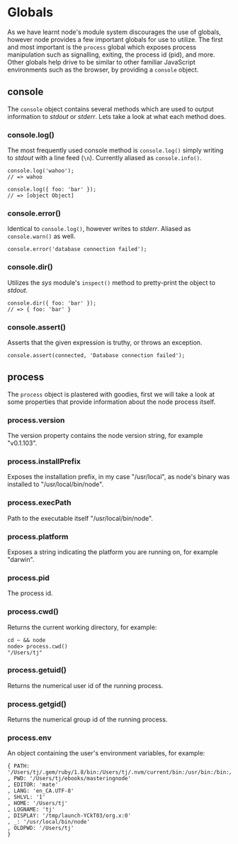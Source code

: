 
# Globals

 As we have learnt node's module system discourages the use of globals, however node provides a few important globals for use to utilize. The first and most important is the `process` global which exposes process manipulation such as signalling, exiting, the process id (pid), and more. Other globals help drive to be similar to other familiar JavaScript environments such as the browser, by providing a `console` object.

## console

The `console` object contains several methods which are used to output information to _stdout_ or _stderr_. Lets take a look at what each method does.

### console.log()

The most frequently used console method is `console.log()` simply writing to _stdout_ with a line feed (`\n`). Currently aliased as `console.info()`.

    console.log('wahoo');
	// => wahoo

    console.log({ foo: 'bar' });
	// => [object Object]

### console.error()

Identical to `console.log()`, however writes to _stderr_. Aliased as `console.warn()` as well.

    console.error('database connection failed');

### console.dir()

Utilizes the _sys_ module's `inspect()` method to pretty-print the object to
_stdout_.

    console.dir({ foo: 'bar' });
    // => { foo: 'bar' } 

### console.assert()

Asserts that the given expression is truthy, or throws an exception.

    console.assert(connected, 'Database connection failed');

## process

The `process` object is plastered with goodies, first we will take a look
at some properties that provide information about the node process itself.

### process.version

The version property contains the node version string, for example "v0.1.103".

### process.installPrefix

Exposes the installation prefix, in my case "/usr/local", as node's binary was installed to "/usr/local/bin/node".

### process.execPath

Path to the executable itself "/usr/local/bin/node".

### process.platform

Exposes a string indicating the platform you are running on, for example "darwin".

### process.pid

The process id.

### process.cwd()

Returns the current working directory, for example:

    cd ~ && node
    node> process.cwd()
    "/Users/tj"

### process.getuid()

Returns the numerical user id of the running process.

### process.getgid()

Returns the numerical group id of the running process.

### process.env

An object containing the user's environment variables, for example:

    { PATH: '/Users/tj/.gem/ruby/1.8/bin:/Users/tj/.nvm/current/bin:/usr/bin:/bin:/usr/sbin:/sbin:/usr/local/bin:/usr/X11/bin'
	, PWD: '/Users/tj/ebooks/masteringnode'
	, EDITOR: 'mate'
	, LANG: 'en_CA.UTF-8'
	, SHLVL: '1'
	, HOME: '/Users/tj'
	, LOGNAME: 'tj'
	, DISPLAY: '/tmp/launch-YCkT03/org.x:0'
	, _: '/usr/local/bin/node'
	, OLDPWD: '/Users/tj'
	}
	